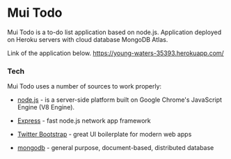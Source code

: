 # Mui Todo

Mui Todo is a to-do list application based on node.js.
Application deployed on Heroku servers with cloud database MongoDB Atlas.

Link of the application below.
https://young-waters-35393.herokuapp.com/

### Tech

Mui Todo uses a number of sources to work properly:

* [node.js]  - is a server-side platform built on Google Chrome's JavaScript Engine (V8 Engine).
* [Express] - fast node.js network app framework
* [Twitter Bootstrap] - great UI boilerplate for modern web apps
* [mongodb] - general purpose, document-based, distributed database


   [node.js]: <http://nodejs.org>
   [mongodb]: <https://www.mongodb.com/>
   [Twitter Bootstrap]: <http://twitter.github.com/bootstrap/>
   [express]: <http://expressjs.com>
